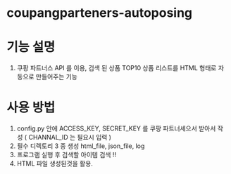 # coupangparteners-autoposing

# 기능 설명
1. 쿠팡 파트너스 API 를 이용, 검색 된 상품 TOP10 상품 리스트를 HTML 형태로 자동으로 만들어주는 기능

# 사용 방법
1) config.py 안에 ACCESS_KEY, SECRET_KEY 를 쿠팡 파트너세으서 받아서 작성 ( CHANNAL_ID 는 필요시 입력 )
2) 필수 디렉토리 3 종 생성 html_file, json_file, log 
3) 프로그램 실행 후 검색할 아이템 검색 !!
4) HTML 파일 생성된것을 활용.